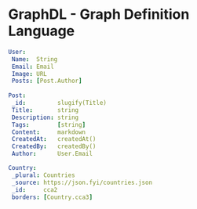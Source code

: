 # GraphDL - Graph Definition Language



```yaml
User:
 Name:  String
 Email: Email
 Image: URL
 Posts: [Post.Author]
 
Post:
 _id:         slugify(Title)
 Title:       string
 Description: string
 Tags:        [string]
 Content:     markdown
 CreatedAt:   createdAt()
 CreatedBy:   createdBy()
 Author:      User.Email
```


```yaml
Country:
 _plural: Countries
 _source: https://json.fyi/countries.json
 _id:     cca2
 borders: [Country.cca3]
```



